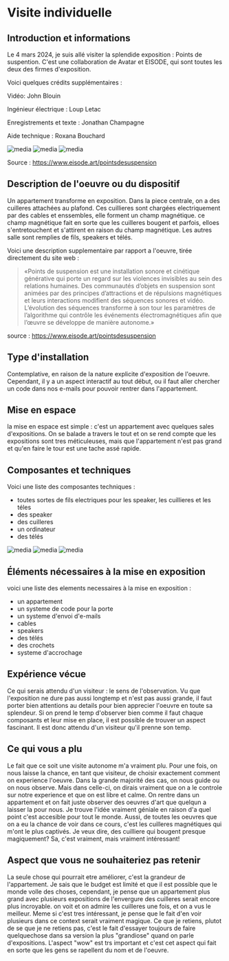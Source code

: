 # Visite individuelle

## Introduction et informations
Le 4 mars 2024, je suis allé visiter la splendide exposition : Points de suspention. C'est une collaboration de Avatar et EISODE, qui sont toutes les deux des firmes d'exposition.

Voici quelques crédits supplémentaires :

Vidéo: John Blouin

Ingénieur électrique : Loup Letac

Enregistrements et texte : Jonathan Champagne

Aide technique : Roxana Bouchard

![media](media/oeuvre7.jpeg)
![media](media/oeuvre6.jpeg)
![media](media/oeuvre5.jpeg)


Source : https://www.eisode.art/pointsdesuspension


## Description de l'oeuvre ou du dispositif
Un appartement transforme en exposition. Dans la piece centrale, on a des cuilleres attachées au plafond. Ces cuillieres sont chargées electriquement par des cables et enssembles, elle forment un champ magnétique. ce champ magnétique fait en sorte que les cuilleres bougent et parfois, elloes s'entretouchent et s'attirent en raison du champ magnétique. Les autres salle sont remplies de fils, speakers et télés. 

Voici une description supplementaire par rapport a l'oeuvre, tirée directement du site web :

> «Points de suspension est une installation sonore et cinétique générative qui porte un regard sur les violences invisibles au sein des relations humaines. Des communautés d’objets en suspension sont animées par des principes d’attractions et de répulsions magnétiques et leurs interactions modifient des séquences sonores et vidéo. L’évolution des séquences transforme à son tour les paramètres de l’algorithme qui contrôle les événements électromagnétiques afin que l’œuvre se développe de manière autonome.»

source : https://www.eisode.art/pointsdesuspension


## Type d'installation
Contemplative, en raison de la nature explicite d'exposition de l'oeuvre. Cependant, il y a un aspect interactif au tout début, ou il faut aller chercher un code dans nos e-mails pour pouvoir rentrer dans l'appartement.




## Mise en espace
la mise en espace est simple : c'est un appartement avec quelques sales d'expositions. On se balade a travers le tout et on se rend compte que les expositions sont tres méticuleuses, mais que l'appartement n'est pas grand et qu'en faire le tour est une tache assé rapide.




## Composantes et techniques
Voici une liste des composantes techniques :

- toutes sortes de fils electriques pour les speaker, les cuillieres et les téles 
- des speaker
- des cuilleres
- un ordinateur
- des télés

![media](media/cablage1.jpeg)
![media](media/cablage2.jpeg)
![media](media/cablage3.jpeg)



## Éléments nécessaires à la mise en exposition
voici une liste des elements necessaires à la mise en exposition :

- un appartement
- un systeme de code pour la porte
- un systeme d'envoi d'e-mails
- cables
- speakers
- des télés
- des crochets
- systeme d'accrochage



## Expérience vécue
Ce qui serais attendu d'un visiteur : le sens de l'observation. Vu que l'exposition ne dure pas aussi longtemp et n'est pas aussi grande, il faut porter bien attentions au details pour bien apprecier l'oeuvre en toute sa splendeur. Si on prend le temp d'observer bien comme il faut chaque composants et leur mise en place, il est possible de trouver un aspect fascinant. Il est donc attendu d'un visiteur qu'il prenne son temp.



## Ce qui vous a plu
Le fait que ce soit une visite autonome m'a vraiment plu. Pour une fois, on nous laisse la chance, en tant que visiteur, de choisir exactement comment on experience l'oeuvre. Dans la grande majorité des cas, on nous guide ou on nous observe. Mais dans celle-ci, on dirais vraiment que on a le controle sur notre experience et que on est libre et calme. On rentre dans un appartement et on fait juste observer des oeuvres d'art que quelqun a laisser la pour nous. Je trouve l'idée vraiment géniale en raison d'a quel point c'est accesible pour tout le monde. Aussi, de toutes les oeuvres que on a eu la chance de voir dans ce cours, c'est les cuilleres magnétiques qui m'ont le plus captivés. Je veux dire, des cuilliere qui bougent presque magiquement? Sa, c'est vraiment, mais vraiment intéressant!



## Aspect que vous ne souhaiteriez pas retenir
La seule chose qui pourrait etre améliorer, c'est la grandeur de l'appartement. Je sais que le budget est limité et que il est possible que le monde volle des choses, cependant, je pense que un appartement plus grand avec plusieurs expositions de l'envergure des cuilleres serait encore plus incroyable. on voit et on admire les cuilleres une fois, et on a vus le meilleur. Meme si c'est tres intéressant, je pense que le fait d'en voir plusieurs dans ce context serait vraiment magique. Ce que je retiens, plutot de se que je ne retiens pas, c'est le fait d'essayer toujours de faire quelquechose dans sa version la plus "grandiose" quand on parle d'expositions. L'aspect "wow" est trs important et c'est cet aspect qui fait en sorte que les gens se rapellent du nom et de l'oeuvre.



